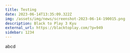 ```yaml
---
title: Testing
date: 2023-06-14T13:35:09.322Z
img: /assets/img/news/screenshot-2023-06-14-190015.png
description: Black to Play 3 Kyu
external_url: https://blacktoplay.com/?p=949
sidebar: 1﻿234
---
```

a﻿bcd